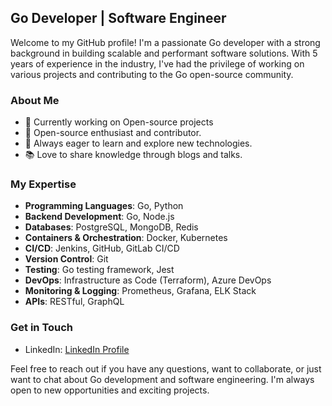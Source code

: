 ## Go Developer | Software Engineer

Welcome to my GitHub profile! I'm a passionate Go developer with a strong background in building scalable and performant software solutions. With 5 years of experience in the industry, I've had the privilege of working on various projects and contributing to the Go open-source community.

### About Me

- 💼 Currently working on Open-source projects
- 🌟 Open-source enthusiast and contributor.
- 🚀 Always eager to learn and explore new technologies.
- 📚 Love to share knowledge through blogs and talks.

### My Expertise

- **Programming Languages**: Go, Python
- **Backend Development**: Go, Node.js
- **Databases**: PostgreSQL, MongoDB, Redis
- **Containers & Orchestration**: Docker, Kubernetes
- **CI/CD**: Jenkins, GitHub, GitLab CI/CD
- **Version Control**: Git
- **Testing**: Go testing framework, Jest
- **DevOps**: Infrastructure as Code (Terraform), Azure DevOps
- **Monitoring & Logging**: Prometheus, Grafana, ELK Stack
- **APIs**: RESTful, GraphQL


### Get in Touch

- LinkedIn: [LinkedIn Profile](https://www.linkedin.com/in/byansi-anthony-7a027222a/)

Feel free to reach out if you have any questions, want to collaborate, or just want to chat about Go development and software engineering. I'm always open to new opportunities and exciting projects.
